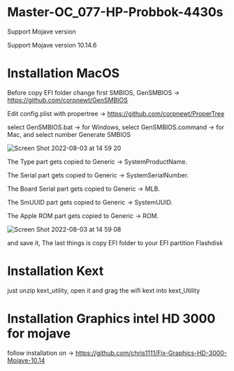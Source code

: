 # Master-OC_077-HP-Probbok-4430s

Support Mojave version

Support Mojave version 10.14.6

# Installation MacOS

Before copy EFI folder change first SMBIOS, GenSMBIOS -> https://github.com/corpnewt/GenSMBIOS

Edit config.plist with propertree -> https://github.com/corpnewt/ProperTree

select GenSMBIOS.bat -> for Windows, select GenSMBIOS.command -> for Mac, and select number Generate SMBIOS

![Screen Shot 2022-08-03 at 14 59 20](https://user-images.githubusercontent.com/98264074/182556836-39cc5c79-dad0-4ffe-819d-98470daaf4aa.png)

The Type part gets copied to Generic -> SystemProductName.

The Serial part gets copied to Generic -> SystemSerialNumber.

The Board Serial part gets copied to Generic -> MLB.

The SmUUID part gets copied to Generic -> SystemUUID.

The Apple ROM part gets copied to Generic -> ROM.

![Screen Shot 2022-08-03 at 14 59 08](https://user-images.githubusercontent.com/98264074/182559634-0ed5cb84-873e-480c-a0db-de9627590a94.png)

and save it, The last things is copy EFI folder to your EFI partition Flashdisk

# Installation Kext

just unzip kext_utility, open it and grag the wifi kext into kext_Utility 

# Installation Graphics intel HD 3000 for mojave

follow installation on -> https://github.com/chris1111/Fix-Graphics-HD-3000-Mojave-10.14




